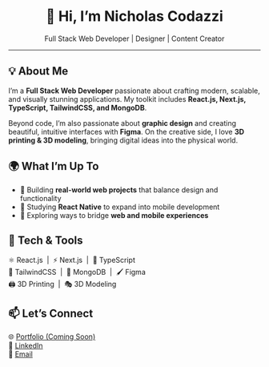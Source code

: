<h1 align="center">👋 Hi, I’m Nicholas Codazzi</h1>

<p align="center">
  Full Stack Web Developer | Designer | Content Creator
</p>

---

<h2>💡 About Me</h2>
<p>
  I’m a <strong>Full Stack Web Developer</strong> passionate about crafting modern, scalable, and visually stunning applications.  
  My toolkit includes <strong>React.js, Next.js, TypeScript, TailwindCSS, and MongoDB</strong>.  
</p>
<p>
  Beyond code, I’m also passionate about <strong>graphic design</strong> and creating beautiful, intuitive interfaces with <strong>Figma</strong>.  
  On the creative side, I love <strong>3D printing & 3D modeling</strong>, bringing digital ideas into the physical world.  
</p>

<h2>🌍 What I’m Up To</h2>
<ul>
  <li>🚀 Building <strong>real-world web projects</strong> that balance design and functionality</li>
  <li>📖 Studying <strong>React Native</strong> to expand into mobile development</li>
  <li>🎯 Exploring ways to bridge <strong>web and mobile experiences</strong></li>
</ul>

<h2>🔧 Tech & Tools</h2>
<p>
  ⚛️ React.js &nbsp;|&nbsp; ⚡ Next.js &nbsp;|&nbsp; 📘 TypeScript <br>
  🎨 TailwindCSS &nbsp;|&nbsp; 🍃 MongoDB &nbsp;|&nbsp; 🖌️ Figma <br>
  🖨️ 3D Printing &nbsp;|&nbsp; 🎭 3D Modeling
</p>

<h2>📫 Let’s Connect</h2>
<p>
  🌐 <a href="#" target="_blank">Portfolio (Coming Soon)</a> <br>
  💼 <a href="https://www.linkedin.com/in/nicholas-codazzi/" target="_blank">LinkedIn</a> <br>
  📧 <a href="mailto:codazzi.nicholas03@gmail.com">Email</a>
</p>
